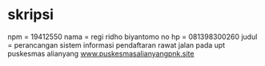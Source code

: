 # skripsi

npm = 19412550
nama = regi ridho biyantomo
no hp = 081398300260
judul = perancangan sistem informasi pendaftaran rawat jalan pada upt puskesmas alianyang
www.puskesmasalianyangpnk.site
